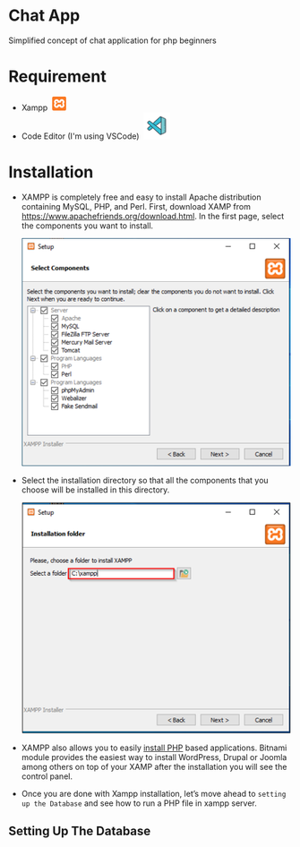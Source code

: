 # Chat App 
Simplified concept of chat application for php beginners

# Requirement

- Xampp &nbsp;<img src="https://github.com/Howdy-admoll/Howdy-admoll/blob/main/images/xammp.png" alt="xampp" width="25" height="25"/>
- Code Editor (I'm using VSCode) &nbsp;<img src="https://github.com/Howdy-admoll/Howdy-admoll/blob/main/images/vscode.png" alt="VsCode" width="48" height="48"/>

# Installation

- XAMPP is completely free and easy to install Apache distribution containing MySQL, PHP, and Perl. First, download XAMP from https://www.apachefriends.org/download.html. In the first page, select the components you want to install. <p align="center">
<img src="https://github.com/Howdy-admoll/Howdy-admoll/blob/main/images/runXampp.png" alt="setup" width="auto" height="auto"/></p>

- Select the installation directory so that all the components that you choose will be installed in this directory. <p align="center">
<img src="https://github.com/Howdy-admoll/Howdy-admoll/blob/main/images/instXampp.png" alt="install" width="auto" height="auto"/></p>

- XAMPP also allows you to easily [install PHP](https://github.com/Howdy-admoll/Hello) based applications. Bitnami module provides the easiest way to install WordPress, Drupal or Joomla among others on top of your XAMP after the installation you will see the control panel.

- Once you are done with Xampp installation, let’s move ahead to ```setting up the Database``` and see how to run a PHP file in xampp server.

## Setting Up The Database 
